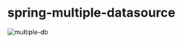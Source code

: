 # spring-multiple-datasource

![multiple-db](https://github.com/panik5467/spring-multiple-datasource/assets/53363577/3ad61f90-b40c-4768-bb7f-e897091f5f7c)
